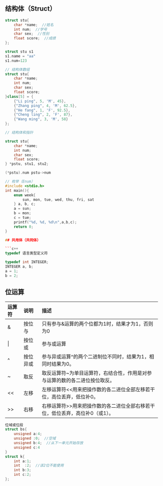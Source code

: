 



## 结构体（Struct）

```c++
struct stu{
    char *name;  //姓名
    int num;  //学号
    char sex;  //性别
    float score;  //成绩
};

struct stu s1
s1.name = "aa"
s1.num=123

// 结构体数组
struct stu{
    char *name;
    int num;
    char sex;
    float score;
}class[5] = {
    {"Li ping", 5, 'M', 45},
    {"Zhang ping", 4, 'M', 62.5},
    {"He fang", 1, 'F', 92.5},
    {"Cheng ling", 2, 'F', 87},
    {"Wang ming", 3, 'M', 58}
};

// 结构体和指针

struct stu{
    char *name;
    int num;
    char sex;
    float score;
} *pstu, stu1, stu2;

(*pstu).num pstu->num

// 枚举（Enum）
#include <stdio.h>
int main(){
    enum week{
        sun, mon, tue, wed, thu, fri, sat
    } a, b, c;
    a = sun;
    b = mon;
    c = tue;
    printf("%d, %d, %d\n",a,b,c);
    return 0;
}

## 共用体（共同体）

```c++
typedef 语言类型定义符

typedef int INTEGER;
INTEGER a, b;
a = 1;
b = 2;
```

## 位运算

| 运算符 | 说明 | 描述 |
| :--- | :--- | :--- |
| & | 按位与 | 只有参与&运算的两个位都为1时，结果才为1，否则为0 |
| \| | 按位或 | 参与或运算|的两个二进制位有一个为1时，结果就为1，两个都为0时结果才为0 |
| ^ | 按位异或 | 参与异或运算^的两个二进制位不同时，结果为1，相同时结果为0。 |
| ~ | 取反 | 取反运算符~为单目运算符，右结合性，作用是对参与运算的数的各二进位按位取反。 |
| << | 左移 | 左移运算符<<用来把操作数的各二进位全部左移若干位，高位丢弃，低位补0。 |
| >> | 右移 | 右移运算符>>用来把操作数的各二进位全部右移若干位，低位丢弃，高位补0（或1）。 |

```c++
位域或位段
struct bs{
    unsigned a:4;
    unsigned :0;  //空域
    unsigned b:4;  //从下一单元开始存放
    unsigned c:4
}
struct k{
    int a:1;
    int  :2;  //该2位不能使用
    int b:3;
    int c:2;
};

```
